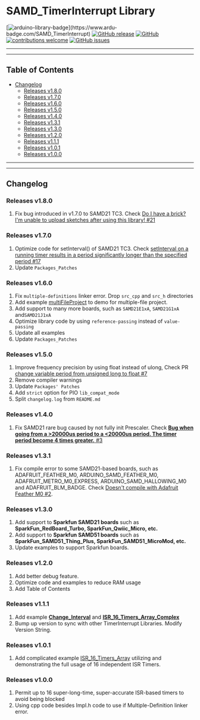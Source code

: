 # SAMD_TimerInterrupt Library

[![arduino-library-badge](https://www.ardu-badge.com/badge/SAMD_TimerInterrupt.svg?)](https://www.ardu-badge.com/SAMD_TimerInterrupt)
[![GitHub release](https://img.shields.io/github/release/khoih-prog/SAMD_TimerInterrupt.svg)](https://github.com/khoih-prog/SAMD_TimerInterrupt/releases)
[![GitHub](https://img.shields.io/github/license/mashape/apistatus.svg)](https://github.com/khoih-prog/SAMD_TimerInterrupt/blob/master/LICENSE)
[![contributions welcome](https://img.shields.io/badge/contributions-welcome-brightgreen.svg?style=flat)](#Contributing)
[![GitHub issues](https://img.shields.io/github/issues/khoih-prog/SAMD_TimerInterrupt.svg)](http://github.com/khoih-prog/SAMD_TimerInterrupt/issues)

---
---

## Table of Contents

* [Changelog](#changelog)
  * [Releases v1.8.0](#releases-v180)
  * [Releases v1.7.0](#releases-v170)
  * [Releases v1.6.0](#releases-v160)
  * [Releases v1.5.0](#releases-v150)
  * [Releases v1.4.0](#releases-v140)
  * [Releases v1.3.1](#releases-v131)
  * [Releases v1.3.0](#releases-v130)
  * [Releases v1.2.0](#releases-v120)
  * [Releases v1.1.1](#releases-v111)
  * [Releases v1.0.1](#releases-v101)
  * [Releases v1.0.0](#releases-v100)


---
---

## Changelog

### Releases v1.8.0

1. Fix bug introduced in v1.7.0 to SAMD21 TC3. Check [Do I have a brick? I'm unable to upload sketches after using this library! #21](https://github.com/khoih-prog/SAMD_TimerInterrupt/discussions/21)

### Releases v1.7.0

1. Optimize code for setInterval() of SAMD21 TC3. Check [setInterval on a running timer results in a period significantly longer than the specified period #17](https://github.com/khoih-prog/SAMD_TimerInterrupt/issues/17)
2. Update `Packages_Patches`

### Releases v1.6.0

1. Fix `multiple-definitions` linker error. Drop `src_cpp` and `src_h` directories
2. Add example [multiFileProject](examples/multiFileProject) to demo for multiple-file project.
3. Add support to many more boards, such as `SAMD21E1xA`, `SAMD21G1xA` and`SAMD21J1xA`
4. Optimize library code by using `reference-passing` instead of `value-passing`
5. Update all examples
6. Update `Packages_Patches`

### Releases v1.5.0

1. Improve frequency precision by using float instead of ulong, Check PR [change variable period from unsigned long to float #7](https://github.com/khoih-prog/SAMD_TimerInterrupt/pull/7)
2. Remove compiler warnings
3. Update `Packages' Patches`
4. Add `strict` option for PIO `lib_compat_mode`
5. Split `changelog.log` from `README.md`

### Releases v1.4.0

1. Fix SAMD21 rare bug caused by not fully init Prescaler. Check [**Bug when going from a >20000us period to a <20000us period. The timer period become 4 times greater.** #3](https://github.com/khoih-prog/SAMD_TimerInterrupt/issues/3)


### Releases v1.3.1

1. Fix compile error to some SAMD21-based boards, such as ADAFRUIT_FEATHER_M0, ARDUINO_SAMD_FEATHER_M0, ADAFRUIT_METRO_M0_EXPRESS, ARDUINO_SAMD_HALLOWING_M0 and ADAFRUIT_BLM_BADGE. Check [Doesn't compile with Adafruit Feather M0 #2](https://github.com/khoih-prog/SAMD_TimerInterrupt/issues/2).


### Releases v1.3.0

1. Add support to **Sparkfun SAMD21 boards** such as **SparkFun_RedBoard_Turbo, SparkFun_Qwiic_Micro, etc.**
2. Add support to **Sparkfun SAMD51 boards** such as **SparkFun_SAMD51_Thing_Plus, SparkFun_SAMD51_MicroMod, etc.**
3. Update examples to support Sparkfun boards.

### Releases v1.2.0

1. Add better debug feature.
2. Optimize code and examples to reduce RAM usage
3. Add Table of Contents

### Releases v1.1.1

1. Add example [**Change_Interval**](examples/Change_Interval) and [**ISR_16_Timers_Array_Complex**](examples/ISR_16_Timers_Array_Complex)
2. Bump up version to sync with other TimerInterrupt Libraries. Modify Version String.

### Releases v1.0.1

1. Add complicated example [ISR_16_Timers_Array](examples/ISR_16_Timers_Array) utilizing and demonstrating the full usage of 16 independent ISR Timers.

### Releases v1.0.0

1. Permit up to 16 super-long-time, super-accurate ISR-based timers to avoid being blocked
2. Using cpp code besides Impl.h code to use if Multiple-Definition linker error.



